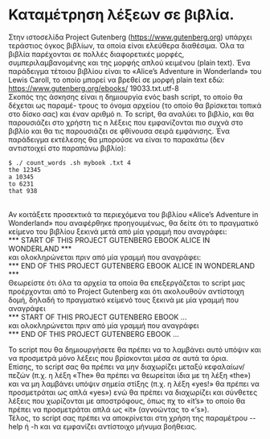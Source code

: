 # Καταμέτρηση λέξεων σε βιβλία.

Στην ιστοσελίδα Project Gutenberg (https://www.gutenberg.org) υπάρχει τεράστιος
όγκος βιβλίων, τα οποία είναι ελεύθερα διαθέσιμα. Όλα τα βιβλία παρέχονται σε πολλές
διαφορετικές μορφές, συμπεριλαμβανομένης και της μορφής απλού κειμένου (plain text). Ένα
παράδειγμα τέτοιου βιβλίου είναι το «Alice’s Adventure in Wonderland» του Lewis Caroll,
το οποίο μπορεί να βρεθεί σε μορφή plain text εδώ: https://www.gutenberg.org/ebooks/
19033.txt.utf-8 <br>
Σκοπός της άσκησης είναι η δημιουργία ενός bash script, το οποίο θα δέχεται ως παραμέ-
τρους το όνομα αρχείου (το οποίο θα βρίσκεται τοπικά στο δίσκο σας) και έναν αριθμό n. Το
script, θα αναλύει το βιβλίο, και θα παρουσιάζει στο χρήστη τις n λέξεις που εμφανίζονται
πιο συχνά στο βιβλίο και θα τις παρουσιάζει σε φθίνουσα σειρά εμφάνισης.
Ένα παράδειγμα εκτέλεσης θα μπορούσε να είναι το παρακάτω (δεν αντιστοιχεί στο
παραπάνω βιβλίο): <br>
```
$ ./ count_words .sh mybook .txt 4
the 12345
a 10345
to 6231
that 938
```
<br>
Αν κοιτάξετε προσεκτικά τα περιεχόμενα του βιβλίου «Alice’s Adventure in Wonderland»
που αναφέρθηκε προηγουμένως, θα δείτε ότι το πραγματικό κείμενο του βιβλίου ξεκινά μετά
από μία γραμμή που αναγράφει: <br>
*** START OF THIS PROJECT GUTENBERG EBOOK ALICE IN WONDERLAND *** <br>
και ολοκληρώνεται πριν από μία γραμμή που αναγράφει: <br>
*** END OF THIS PROJECT GUTENBERG EBOOK ALICE IN WONDERLAND *** <br>
Θεωρείστε ότι όλα τα αρχεία τα οποία θα επεξεργάζεται το script μας προέρχονται από
το Project Gutenberg και ότι ακολουθούν αντίστοιχη δομή, δηλαδή το πραγματικό κείμενό
τους ξεκινά με μία γραμμή που αναγράφει <br>
*** START OF THIS PROJECT GUTENBERG EBOOK ... <br>
και ολοκληρώνεται πριν από μία γραμμή που αναγράφει <br>
*** END OF THIS PROJECT GUTENBERG EBOOK ... <br>

Το script που θα δημιουργήσετε θα πρέπει να το λαμβάνει αυτό υπόψιν και να προσμετρά
μόνο λέξεις που βρίσκονται μέσα σε αυτά τα όρια. <br>
Επίσης, το script σας θα πρέπει να μην διαχωρίζει μεταξύ κεφαλαίων/πεζών (π.χ. η λέξη
«The» θα πρέπει να θεωρείται ίδια με τη λέξη «the») και να μη λαμβάνει υπόψιν σημεία
στίξης (π.χ. η λέξη «yes!» θα πρέπει να προσμετράται ως απλά «yes») ενώ θα πρέπει να
διαχωρίζει και σύνθετες λέξεις που χωρίζονται με αποστρόφους, όπως πχ το «it’s» το οποίο
θα πρέπει να προσμετράται απλά ως «it» (αγνοώντας το «’s»). <br>
Τέλος, το script σας πρέπει να αποκρίνεται στη χρήση της παραμέτρου --help ή -h και
να εμφανίζει αντίστοιχο μήνυμα βοήθειας.